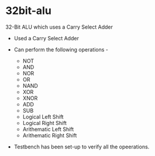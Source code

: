 # 32bit-alu
32-Bit ALU which uses a Carry Select Adder

- Used a Carry Select Adder
- Can perform the following operations - 
    - NOT
    - AND
    - NOR
    - OR
    - NAND
    - XOR
    - XNOR
    - ADD
    - SUB
    - Logical Left Shift
    - Logical Right Shift
    - Arithematic Left Shift
    - Arithematic Right Shift

- Testbench has been set-up to verify all the opeerations.
